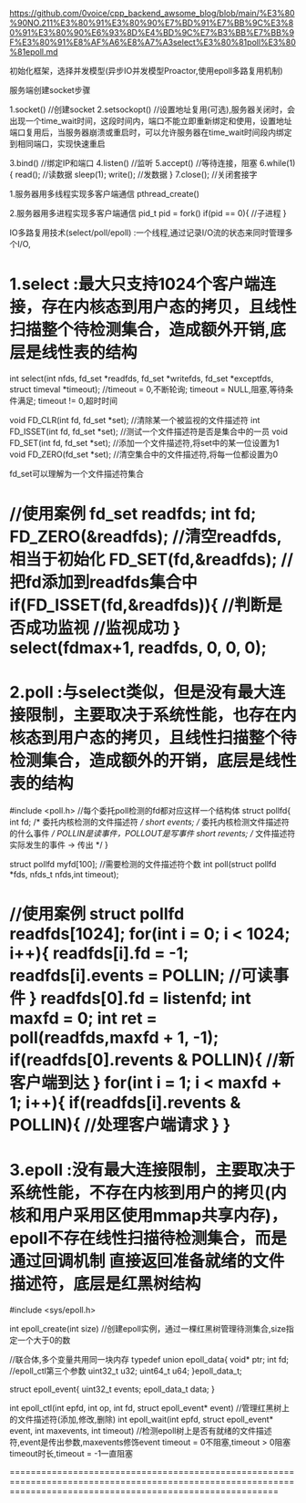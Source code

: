 https://github.com/0voice/cpp_backend_awsome_blog/blob/main/%E3%80%90NO.211%E3%80%91%E3%80%90%E7%BD%91%E7%BB%9C%E3%80%91%E3%80%90%E6%93%8D%E4%BD%9C%E7%B3%BB%E7%BB%9F%E3%80%91%E8%AF%A6%E8%A7%A3select%E3%80%81poll%E3%80%81epoll.md

初始化框架，选择并发模型(异步IO并发模型Proactor,使用epoll多路复用机制)

服务端创建socket步骤

1.socket()      //创建socket
2.setsockopt()  //设置地址复用(可选),服务器关闭时，会出现一个time_wait时间，这段时间内，端口不能立即重新绑定和使用，设置地址端口复用后，当服务器崩溃或重启时，可以允许服务器在time_wait时间段内绑定 到相同端口，实现快速重启

3.bind()        //绑定IP和端口
4.listen()      //监听
5.accept()      //等待连接，阻塞
6.while(1){
    read();     //读数据
    sleep(1);
    write();    //发数据
}
7.close();      //关闭套接字



1.服务器用多线程实现多客户端通信
pthread_create()

2.服务器用多进程实现多客户端通信
pid_t pid = fork()
if(pid == 0){
    //子进程
}


IO多路复用技术(select/poll/epoll)
:一个线程,通过记录I/O流的状态来同时管理多个I/O,

1.select        :最大只支持1024个客户端连接，存在内核态到用户态的拷贝，且线性扫描整个待检测集合，造成额外开销,底层是线性表的结构
===============================================================================================================================================================
int select(int nfds, fd_set *readfds, fd_set *writefds,
           fd_set *exceptfds, struct timeval *timeout);     //timeout = 0,不断轮询; timeout = NULL,阻塞,等待条件满足; timeout != 0,超时时间

void FD_CLR(int fd, fd_set *set);   //清除某一个被监视的文件描述符
int  FD_ISSET(int fd, fd_set *set); //测试一个文件描述符是否是集合中的一员
void FD_SET(int fd, fd_set *set);   //添加一个文件描述符,将set中的某一位设置为1
void FD_ZERO(fd_set *set);          //清空集合中的文件描述符,将每一位都设置为0

fd_set可以理解为一个文件描述符集合

//使用案例
fd_set readfds;
int fd;
FD_ZERO(&readfds);   //清空readfds,相当于初始化
FD_SET(fd,&readfds);    //把fd添加到readfds集合中
if(FD_ISSET(fd,&readfds)){      //判断是否成功监视
    //监视成功
}
select(fdmax+1, readfds, 0, 0, 0);
===============================================================================================================================================================



2.poll          :与select类似，但是没有最大连接限制，主要取决于系统性能，也存在内核态到用户态的拷贝，且线性扫描整个待检测集合，造成额外的开销，底层是线性表的结构
===============================================================================================================================================================
#include <poll.h>
//每个委托poll检测的fd都对应这样一个结构体
struct pollfd{
    int fd;             /* 委托内核检测的文件描述符 */
    short events;       /* 委托内核检测文件描述符的什么事件 */          POLLIN是读事件，POLLOUT是写事件
    short revents;      /* 文件描述符实际发生的事件 -> 传出 */
}

struct pollfd myfd[100];    //需要检测的文件描述符个数
int poll(struct pollfd *fds, nfds_t nfds,int timeout);

//使用案例
struct pollfd readfds[1024];
for(int i = 0; i < 1024; i++){
    readfds[i].fd = -1;
    readfds[i].events = POLLIN;      //可读事件
}
readfds[0].fd = listenfd;
int maxfd = 0;
int ret = poll(readfds,maxfd + 1, -1);
if(readfds[0].revents & POLLIN){
    //新客户端到达
}
for(int i = 1; i < maxfd + 1; i++){
    if(readfds[i].revents & POLLIN){
        //处理客户端请求
    }
}
===============================================================================================================================================================


3.epoll         :没有最大连接限制，主要取决于系统性能，不存在内核到用户的拷贝(内核和用户采用区使用mmap共享内存)，epoll不存在线性扫描待检测集合，而是通过回调机制
                    直接返回准备就绪的文件描述符，底层是红黑树结构
===============================================================================================================================================================
#include <sys/epoll.h>

int epoll_create(int size)      //创建epoll实例，通过一棵红黑树管理待测集合,size指定一个大于0的数

//联合体,多个变量共用同一块内存
typedef union epoll_data{
    void* ptr;
    int fd;     //epoll_ctl第三个参数
    uint32_t u32;
    uint64_t u64;
}epoll_data_t;

struct epoll_event{
    uint32_t events;
    epoll_data_t data;
}

int epoll_ctl(int epfd, int op, int fd, struct epoll_event* event)      //管理红黑树上的文件描述符(添加,修改,删除)
int epoll_wait(int epfd, struct epoll_event* event, int maxevents, int timeout)     //检测epoll树上是否有就绪的文件描述符,event是传出参数,maxevents修饰event
                                                                                        timeout = 0不阻塞,timeout > 0阻塞timeout时长,timeout = -1一直阻塞

===============================================================================================================================================================